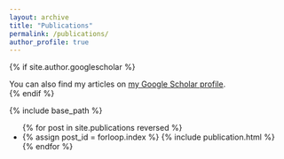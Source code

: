 ```yaml
---
layout: archive
title: "Publications"
permalink: /publications/
author_profile: true
---
```


{% if site.author.googlescholar %}
  <div class="wordwrap">You can also find my articles on <a href="{{site.author.googlescholar}}">my Google Scholar profile</a>.</div>
{% endif %}

{% include base_path %}

<ul>
{% for post in site.publications reversed %}
  <li>
    {% assign post_id = forloop.index %}
    {% include publication.html %}
  </li>
{% endfor %}
</ul>


<!-- 
<script src="https://code.jquery.com/jquery-3.5.1.min.js"></script>
<script>
  $(document).ready(function () {
    $('.content-item').hide();

    $('.btn').click(function () {
      var uniqueID = $(this).data('unique-id');
      var target = '#' + $(this).attr('id') + '-content-' + uniqueID;
      $('.content-item').not(target).hide();
      console.log(target)
      $(target).toggle();
    });
  });
</script>
-->
